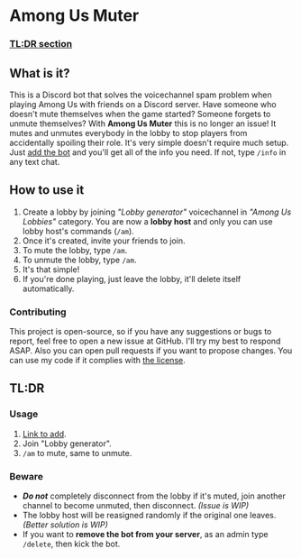 # Among Us Muter

### [TL:DR section](#tldr)

## What is it? 
This is a Discord bot that solves the voicechannel spam problem when playing Among Us with friends on a Discord server. Have someone who doesn't mute themselves when the game started? Someone forgets to unmute themselves? With **Among Us Muter** this is no longer an issue! It mutes and unmutes everybody in the lobby to stop players from accidentally spoiling their role. It's very simple doesn't require much setup. Just [add the bot](https://discord.com/api/oauth2/authorize?client_id=765647669632172043&permissions=297797712&scope=bot%20applications.commands) and you'll get all of the info you need. If not, type `/info` in any text chat.


## How to use it
1. Create a lobby by joining *"Lobby generator"* voicechannel in *"Among Us Lobbies"* category. You are now a **lobby host** and only you can use lobby host's commands (`/am`).
2. Once it's created, invite your friends to join.
3. To mute the lobby, type `/am`.
4. To unmute the lobby, type `/am`.
5. It's that simple!
6. If you're done playing, just leave the lobby, it'll delete itself automatically.


### Contributing
This project is open-source, so if you have any suggestions or bugs to report, feel free to open a new issue at GitHub. I'll try my best to respond ASAP. Also you can open pull requests if you want to propose changes. You can use my code if it complies with [the license](LICENSE).
   

## TL:DR
### Usage
1. [Link to add](https://discord.com/api/oauth2/authorize?client_id=765647669632172043&permissions=297797712&scope=bot%20applications.commands).
2. Join "Lobby generator".
3. `/am` to mute, same to unmute.      
### Beware
* ***Do not*** completely disconnect from the lobby if it's muted, join another channel to become unmuted, then disconnect. *(Issue is WIP)*    
* The lobby host will be reasigned randomly if the original one leaves. *(Better solution is WIP)*     
* If you want to **remove the bot from your server**, as an admin type `/delete`, then kick the bot.


<!-- Join link (I'll update this tomorrow)
https://discord.com/api/oauth2/authorize?client_id=765647669632172043&permissions=2445279232&scope=bot%20applications.commands -->
